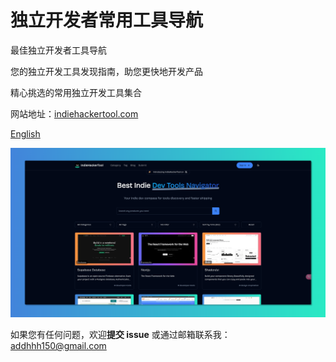 # 独立开发者常用工具导航

最佳独立开发者工具导航

您的独立开发工具发现指南，助您更快地开发产品

精心挑选的常用独立开发工具集合

网站地址：[indiehackertool.com](https://www.indiehackertool.com/)

[English](./README.md)

![IndieHackerTool Logo](https://raw.githubusercontent.com/Ahhhnnn/indie-hacker-tool/refs/heads/main/scr/public/img/Home.png)

如果您有任何问题，欢迎**提交 issue** 或通过邮箱联系我：addhhh150@gmail.com 